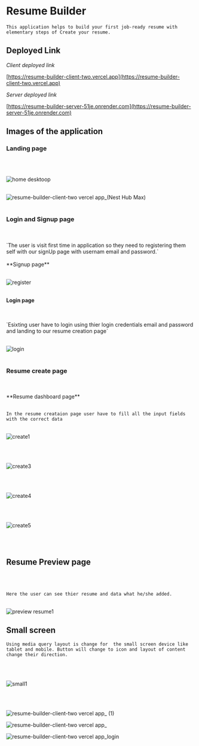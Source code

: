 # Resume Builder

`This application helps to build your first job-ready resume with elementary steps of Create your resume.`

## Deployed Link

*Client deployed link*

[https://resume-builder-client-two.vercel.app](https://resume-builder-client-two.vercel.app)

*Server deployed link*

[https://resume-builder-server-51je.onrender.com](https://resume-builder-server-51je.onrender.com) 

## Images of the application

### Landing page
<br/>
<br/>

![home desktoop](https://github.com/user-attachments/assets/45211cb3-f3e1-46b1-858b-37b628b00b11)
<br/>
<br/>

![resume-builder-client-two vercel app_(Nest Hub Max)](https://github.com/user-attachments/assets/188a1710-20f1-43bc-875c-e0304108a577)
<br/>
<br/>

### Login and Signup page
<br/>
<br/>
`The user is visit first time in application so they need to registering them self with our signUp page with usernam email and password.`
<br/>
<br/>
**Signup page**
<br/>
<br/>

![register](https://github.com/user-attachments/assets/8edc67ec-b5f1-43ab-a11f-880946537b84)
<br/>
<br/>

**Login page**

<br/>
<br/>
`Esixting user have to login using thier login credentials email and password and landing to our resume creation page`
<br/>
<br/>

![login](https://github.com/user-attachments/assets/4551b3ca-5359-4b24-8bc8-f55b9f8f0871)
<br/>
<br/>
### Resume create page
<br/>
<br/>
**Resume dashboard page**
<br/>
<br/>

`In the resume creataion page user have to fill all the input fields with the correct data `
<br/>
<br/>

![create1](https://github.com/user-attachments/assets/6d076f41-6d4e-4263-938d-7f318aff44ea)

<br/>
<br/>

![create3](https://github.com/user-attachments/assets/17ec1096-6f85-4306-941c-5350e2831be7)

<br/>
<br/>

![create4](https://github.com/user-attachments/assets/75b984ec-052b-4bc0-8ed3-ffbc0045d752)

<br/>
<br/>

![create5](https://github.com/user-attachments/assets/bc514fcc-8fa9-4341-8fa7-c50fc69b2e20)

<br/>
<br/>

## Resume Preview page 
<br/>
<br/>

`Here the user can see thier resume and data what he/she added.`
<br/>
<br/>

![preview resume1](https://github.com/user-attachments/assets/d2dddc03-135d-44dc-901f-abb2526bca4a)



## Small screen

`Using media query layout is change for  the small screen device like tablet and mobile. Button will change to icon and layout of content change their direction.`

<br/>
<br/>

![small1](https://github.com/user-attachments/assets/7c28d702-5115-42da-a753-521b9cb63188)

<br/>
<br/>

![resume-builder-client-two vercel app_ (1)](https://github.com/user-attachments/assets/2e0faf79-278c-44ce-b6c0-56012b7a6a46)


![resume-builder-client-two vercel app_](https://github.com/user-attachments/assets/d6d0814a-cc17-4a37-bd78-365312c1e1cc)

![resume-builder-client-two vercel app_login](https://github.com/user-attachments/assets/2b6a50e9-6030-46a6-96bb-1689d9947798)



